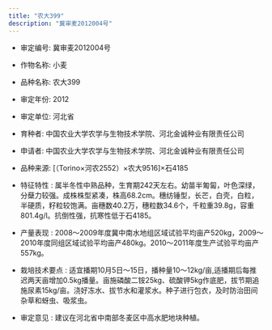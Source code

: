 ```yaml
---
title: "农大399"
description: "冀审麦2012004号"
---
```

* 审定编号:  冀审麦2012004号

*  作物名称:  小麦

*  品种名称:  农大399

*  审定年份:  2012

*  审定单位:  河北省

* 育种者:  中国农业大学农学与生物技术学院、河北金诚种业有限责任公司

*  申请者:  中国农业大学农学与生物技术学院、河北金诚种业有限责任公司

*  品种来源:  [（Torino×河农2552）×农大9516]×石4185

*  特征特性 : 
属半冬性中熟品种，生育期242天左右。幼苗半匍匐，叶色深绿，分蘖力较强。成株株型紧凑，株高68.2cm。穗纺锤型，长芒，白壳，白粒，半硬质，籽粒较饱满。亩穗数40.2万，穗粒数34.6个，千粒重39.8g，容重801.4g/l。抗倒性强，抗寒性低于石4185。
 
*  产量表现 : 
2008～2009年度冀中南水地组区域试验平均亩产520kg，2009～2010年度同组区域试验平均亩产480kg。2010～2011年度生产试验平均亩产557kg。

*  栽培技术要点 : 
适宜播期10月5日～15日，播种量10～12kg/亩,适播期后每推迟两天亩增加0.5kg播量。亩施磷酸二铵25kg、硫酸钾5kg作底肥，拔节期追施尿素15kg/亩。浇好冻水、拔节水和灌浆水。种子进行包衣，及时防治田间杂草和蚜虫、吸浆虫。

*  审定意见 : 
建议在河北省中南部冬麦区中高水肥地块种植。
